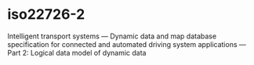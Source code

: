 # iso22726-2
Intelligent transport systems — Dynamic data and map database specification for connected and automated driving system applications — Part 2: Logical data model of dynamic data
